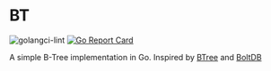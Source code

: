 # BT

![golangci-lint](https://github.com/daicang/bt/workflows/golangci-lint/badge.svg)
[![Go Report Card](https://goreportcard.com/badge/github.com/daicang/bt)](https://goreportcard.com/report/github.com/daicang/bt)

A simple B-Tree implementation in Go. Inspired by [BTree](https://github.com/google/btree) and [BoltDB](https://github.com/boltdb/bolt)